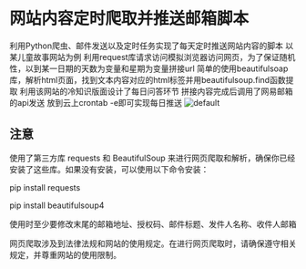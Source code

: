 # 网站内容定时爬取并推送邮箱脚本
利用Python爬虫、邮件发送以及定时任务实现了每天定时推送网站内容的脚本
以某儿童故事网站为例
利用request库请求访问模拟浏览器访问网页，为了保证随机性，以到某一日期的天数为变量和星期为变量拼接url
简单的使用beautifulsoap库，解析html页面，找到文本内容对应的html标签并用beautifulsoup.find函数提取
利用该网站的冷知识版面设计了每日问答环节
拼接内容完成后调用了网易邮箱的api发送
放到云上crontab -e即可实现每日推送
![default](https://github.com/GroundCTL2MajorTom/mailsending/assets/136243034/e2396dbb-7ff0-4c83-8a64-5e5af99124bb)

## 注意
使用了第三方库 requests 和 BeautifulSoup 来进行网页爬取和解析，确保你已经安装了这些库。如果没有安装，可以使用以下命令安装：

pip install requests

pip install beautifulsoup4

使用时至少要修改末尾的邮箱地址、授权码、邮件标题、发件人名称、收件人邮箱

网页爬取涉及到法律法规和网站的使用规定。在进行网页爬取时，请确保遵守相关规定，并尊重网站的使用限制。
